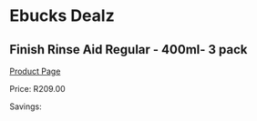 
# Ebucks Dealz
## Finish Rinse Aid Regular - 400ml- 3 pack
[Product Page](https://www.ebucks.com/web/shop/productSelected.do?prodId=1221374482&catId=909917204)

Price: R209.00

Savings: 


	
